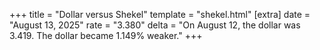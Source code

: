 +++
title = "Dollar versus Shekel"
template = "shekel.html"
[extra]
date = "August 13, 2025"
rate = "3.380"
delta = "On August 12, the dollar was 3.419. The dollar became 1.149% weaker."
+++
